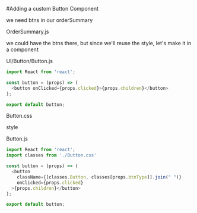 #Adding a custom Button Component

we need btns in our orderSummary

OrderSummary.js

we could have the btns there, but since we'll reuse the style, let's make it in a component

UI/Button/Button.js

```js
import React from 'react';

const button = (props) => (
  <button onClicked={props.clicked}>{props.children}</button>
);

export default button;
```

Button.css

style

Button.js

```js
import React from 'react';
import classes from './Button.css'

const button = (props) => (
  <button
    className={[classes.Button, classes[props.btnType]].join(" ")}
    onClicked={props.clicked}
  >{props.children}</button>
);

export default button;
```



